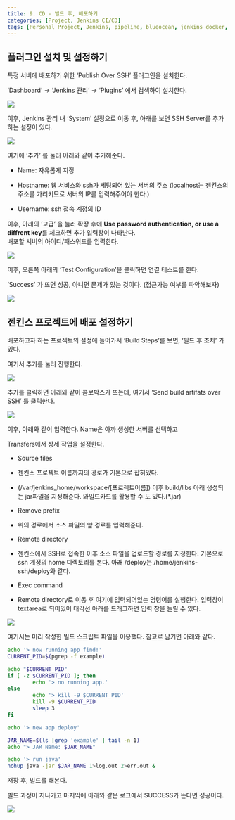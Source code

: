 ```yaml
---
title: 9. CD - 빌드 후, 배포하기
categories: [Project, Jenkins CI/CD]
tags: [Personal Project, Jenkins, pipeline, blueocean, jenkins docker, jenkins github, cicd, jenkins plugin]
---
```


## 플러그인 설치 및 설정하기


특정 서버에 배포하기 위한 ‘Publish Over SSH’ 플러그인을 설치한다.

‘Dashboard’ → ‘Jenkins 관리’ → ‘Plugins’ 에서 검색하여 설치한다.

![](/assets/img/jenkins/attachments/26476703/26607805.png?width=340)

이후, Jenkins 관리 내 ‘System’ 설정으로 이동 후, 아래를 보면 SSH Server를 추가하는 설정이 있다.

![](/assets/img/jenkins/attachments/26476703/26411119.png?width=340)

여기에 ‘추가’ 를 눌러 아래와 같이 추가해준다.

*   Name: 자유롭게 지정

*   Hostname: 웹 서비스와 ssh가 세팅되어 있는 서버의 주소 (localhost는 젠킨스의 주소를 가리키므로 서버의 IP를 입력해주어야 한다.)

*   Username: ssh 접속 계정의 ID


이후, 아래의 ‘고급’ 을 눌러 확장 후에 **Use password authentication, or use a diffrent key**를 체크하면 추가 입력창이 나타난다.  
배포할 서버의 아이디/패스워드를 입력한다.

![](/assets/img/jenkins/attachments/26476703/26476718.png?width=340)

이후, 오른쪽 아래의 ‘Test Configuration’을 클릭하면 연결 테스트를 한다.

‘Success’ 가 뜨면 성공, 아니면 문제가 있는 것이다. (접근가능 여부를 파악해보자)

![](/assets/img/jenkins/attachments/26476703/26476724.png?width=340)

## 젠킨스 프로젝트에 배포 설정하기


배포하고자 하는 프로젝트의 설정에 들어가서 ‘Build Steps’를 보면, ‘빌드 후 조치’ 가 있다.

여기서 추가를 눌러 진행한다.

![](/assets/img/jenkins/attachments/26476703/26443921.png?width=340)

추가를 클릭하면 아래와 같이 콤보박스가 뜨는데, 여기서 ‘Send build artifats over SSH’ 를 클릭한다.

![](/assets/img/jenkins/attachments/26476703/26607798.png)

이후, 아래와 같이 입력한다. Name은 아까 생성한 서버를 선택하고

Transfers에서 상세 작업을 설정한다.

*   Source files

  *   젠킨스 프로젝트 이름까지의 경로가 기본으로 잡혀있다.

  *   (/var/jenkins\_home/workspace/\[프로젝트이름\]) 이후 build/libs 아래 생성되는 jar파일을 지정해준다. 와일드카드를 활용할 수 도 있다.(\*.jar)

*   Remove prefix

  *   위의 경로에서 소스 파일의 앞 경로를 입력해준다.

*   Remote directory

  *   젠킨스에서 SSH로 접속한 이후 소스 파일을 업로드할 경로를 지정한다. 기본으로 ssh 계정의 home 디렉토리를 본다. 아래 /deploy는 /home/jenkins-ssh/deploy와 같다.

*   Exec command

  *   Remote directory로 이동 후 여기에 입력되어있는 명령어를 실행한다. 입력창이 textarea로 되어있어 대각선 아래를 드래그하면 입력 창을 늘릴 수 있다.


![](/assets/img/jenkins/attachments/26476703/26607816.png?width=340)

여기서는 미리 작성한 빌드 스크립트 파일을 이용했다. 참고로 남기면 아래와 같다.

```bash
echo '> now running app find!'
CURRENT_PID=$(pgrep -f example)

echo "$CURRENT_PID"
if [ -z $CURRENT_PID ]; then
        echo '> no running app.'
else
        echo '> kill -9 $CURRENT_PID'
        kill -9 $CURRENT_PID
        sleep 3
fi

echo '> new app deploy'

JAR_NAME=$(ls |grep 'example' | tail -n 1)
echo "> JAR Name: $JAR_NAME"

echo '> run java'
nohup java -jar $JAR_NAME 1>log.out 2>err.out &
```

저장 후, 빌드를 해본다.

빌드 과정이 지나가고 마지막에 아래와 같은 로그에서 SUCCESS가 뜬다면 성공이다.

![](/assets/img/jenkins/attachments/26476703/26411125.png)
